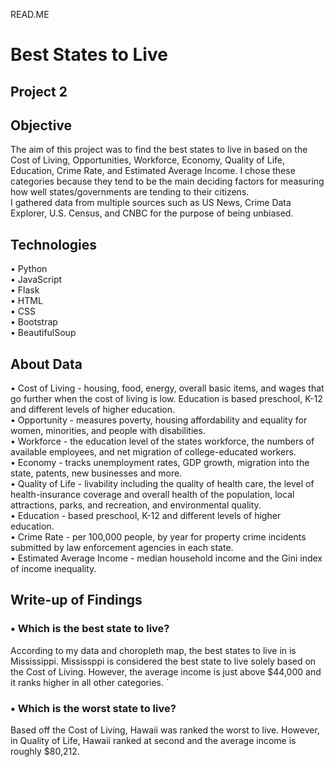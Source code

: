 READ.ME
# Best States to Live
## Project 2 

## Objective <br>
The aim of this project was to find the best states to live in based on the Cost of Living, Opportunities, Workforce, Economy, Quality of Life, Education, Crime Rate, and Estimated Average Income. I chose these categories because they tend to be the main deciding factors for measuring how well states/governments are tending to their citizens.
<br> I gathered data from multiple sources such as US News, Crime Data Explorer, U.S. Census, and CNBC for the purpose of being unbiased.


## Technologies
 • Python <br>
 • JavaScript <br>
 • Flask <br>
 • HTML <br>
 • CSS <Br>
 • Bootstrap <br>
 • BeautifulSoup <br>
 
 ## About Data
• Cost of Living - housing, food, energy, overall basic items, and wages that go further when the cost of living is low. Education is based preschool, K-12 and different levels of higher education. <br>
• Opportunity - measures poverty, housing affordability and equality for women, minorities, and people with disabilities. <br>
• Workforce - the education level of the states workforce, the numbers of available employees, and net migration of college-educated workers. <br>
• Economy - tracks unemployment rates, GDP growth, migration into the state, patents, new businesses and more. <br>
• Quality of Life - livability including the quality of health care, the level of health-insurance coverage and overall health of the population, local attractions, parks, and recreation, and environmental quality. <br>
• Education - based preschool, K-12 and different levels of higher education. <br>
• Crime Rate - per 100,000 people, by year for property crime incidents submitted by law enforcement agencies in each state. <br>
• Estimated Average Income - median household income and the Gini index of income inequality. <br>
  
## Write-up of Findings

### •	Which is the best state to live?
According to my data and choropleth map, the best states to live in is Mississippi. Mississppi is considered the best state to live solely based on the Cost of Living. However, the average income is just above $44,000 and it ranks higher in all other categories.
`
### • Which is the worst state to live?
Based off the Cost of Living, Hawaii was ranked the worst to live. However, in Quality of Life, Hawaii ranked at second and the average income is roughly $80,212.

